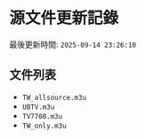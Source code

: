 # 源文件更新記錄

最後更新時間: `2025-09-14 23:26:10`

## 文件列表
- `TW_allsource.m3u`
- `UBTV.m3u`
- `TV7708.m3u`
- `TW_only.m3u`

